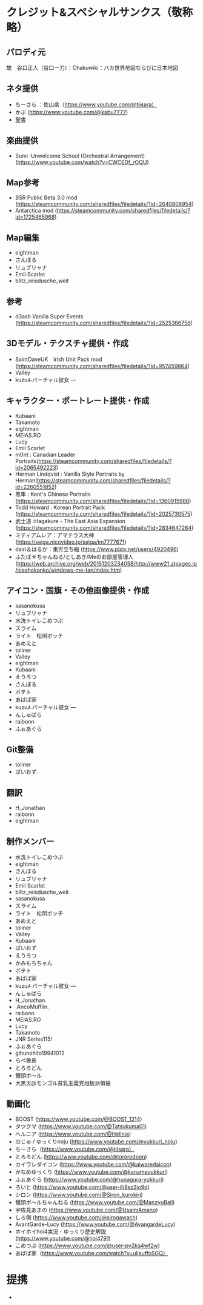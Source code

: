 # クレジット&スペシャルサンクス（敬称略）
## パロディ元
故　谷口正人（谷口一刀）：Chakuwiki：バカ世界地図ならびに日本地図

## ネタ提供
- ちーさら ：佐山県（https://www.youtube.com/@tiisara）
- かぶ (https://www.youtube.com/@kabu7777)
- 聖書

## 楽曲提供
- Sumi :Unwelcome School (Orchestral Arrangement)(https://www.youtube.com/watch?v=CWCEDf_rOQU)

## Map参考
- BSR Public Beta 3.0 mod (https://steamcommunity.com/sharedfiles/filedetails/?id=2640808954)
- Antarctica mod (https://steamcommunity.com/sharedfiles/filedetails/?id=1725465968)

## Map編集
- eightman
- さんぼる
- リュブリャナ
- Emil Scarlet
- blitz_reisdusche_weit

## 参考
- d3ash Vanilla Super Events (https://steamcommunity.com/sharedfiles/filedetails/?id=2525366756)

## 3Dモデル・テクスチャ提供・作成
- SaintDaveUK　Irish Unit Pack mod (https://steamcommunity.com/sharedfiles/filedetails/?id=957459864)
- Valley
- kuzu⍼バーチャル彼女 —

## キャラクター・ポートレート提供・作成
- Kubaani
- Takamoto
- eightman
- MEIAS.RO
- Lucy
- Emil Scarlet
- m0nt : Canadian Leader Portraits(https://steamcommunity.com/sharedfiles/filedetails/?id=2065492223)
- Herman Lindqvist : Vanilla Style Portraits by Herman(https://steamcommunity.com/sharedfiles/filedetails/?id=2260551852)
- 黑隼 : Kent's Chinese Portraits (https://steamcommunity.com/sharedfiles/filedetails/?id=1360915988)
- Todd Howard : Korean Portrait Pack (https://steamcommunity.com/sharedfiles/filedetails/?id=2025730575)
- 武士道 :Hagakure - The East Asia Expansion (https://steamcommunity.com/sharedfiles/filedetails/?id=2834647264)
- ミディアムレア：アマテラス大神 (https://seiga.nicovideo.jp/seiga/im7777671)
- dairi＆はるか：東方立ち絵  (https://www.pixiv.net/users/4920496)
- ふたば☆ちゃんねる/としあき/Meのお部屋管理人 (https://web.archive.org/web/20151203234058/http://www21.atpages.jp/nisehokanko/windows-me-tan/index.htm)

## アイコン・国旗・その他画像提供・作成
- sasanokusa
- リュブリャナ
- 水洗トイレこめつぶ
- スライム
- ライト　松明ボッチ 
- あめえと
- toliner
- Valley
- eightman
- Kubaani
- えうろつ
- さんぼる
- ポテト
- あばば家
- kuzu⍼バーチャル彼女 —
- んしゅぱら
- raibonn 
- ふぉあぐら

## Git整備
- toliner
- ばいおず 

## 翻訳
- H_Jonathan
- raibonn
- eightman

## 制作メンバー
- 水洗トイレこめつぶ
- eightman
- さんぼる
- リュブリャナ
- Emil Scarlet
- blitz_reisdusche_weit
- sasanokusa
- スライム
- ライト　松明ボッチ 
- あめえと
- toliner
- Valley
- Kubaani
- ばいおず 
- えうろつ
- かみもちちゃん
- ポテト
- あばば家
- kuzu⍼バーチャル彼女 —
- んしゅぱら
- H_Jonathan
- .AncoMuffiin.
- raibonn 
- MEIAS.RO
- Lucy
- Takamoto
- JNR Series115!
- ふぉあぐら
- gihunohito19941012
- らぺ酋長
- とろろどん
- 饅頭ボ～ル
- 大黒天@モンゴル貧乳主義党俎板派領袖


## 動画化
- BOOST (https://www.youtube.com/@BOOST_1214)
- タツクマ (https://www.youtube.com/@Tatsukuma01)
- ヘルニア (https://www.youtube.com/@Hellnia)
- のじゅ / ゆっくりnoju (https://www.youtube.com/@yukkuri_noju)
- ちーさら（https://www.youtube.com/@tiisara）
- とろろどん (https://www.youtube.com/@tororodoon)
- カイワレダイコン (https://www.youtube.com/@kaiwaredaicon)
- かなめゆっくり (https://www.youtube.com/@kanameyukkuri)
- ふぉあぐら (https://www.youtube.com/@huoagura-yukkuri)
- ろいと (https://www.youtube.com/@user-ih8sz2jo9d)
- シロン (https://www.youtube.com/@Siron_kurokiri)
- 饅頭ボ～ルちゃんねる (https://www.youtube.com/@ManzyuBall)
- 宇佐見あまの (https://www.youtube.com/@UsamiAmano)
- しろ側 (https://www.youtube.com/@sirogawach)
- AvantGarde-Lucy (https://www.youtube.com/@AvangardeLucy)
- ホイホイhoi4実況・ゆっくり歴史解説 (https://www.youtube.com/@hoi4791)
- こめつぶ (https://www.youtube.com/@user-pv2kq4wf2w)
- あばば家（https://www.youtube.com/watch?v=uljauffoSGQ）

# 提携
- 